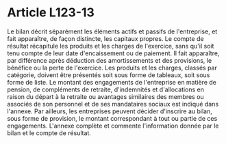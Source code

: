 # Article L123-13

Le bilan décrit séparément les éléments actifs et passifs de l'entreprise, et fait apparaître, de façon distincte, les capitaux propres.   Le compte de résultat récapitule les produits et les charges de l'exercice, sans qu'il soit tenu compte de leur date d'encaissement ou de paiement. Il fait apparaître, par différence après déduction des amortissements et des provisions, le bénéfice ou la perte de l'exercice. Les produits et les charges, classés par catégorie, doivent être présentés soit sous forme de tableaux, soit sous forme de liste.   Le montant des engagements de l'entreprise en matière de pension, de compléments de retraite, d'indemnités et d'allocations en raison du départ à la retraite ou avantages similaires des membres ou associés de son personnel et de ses mandataires sociaux est indiqué dans l'annexe. Par ailleurs, les entreprises peuvent décider d'inscrire au bilan, sous forme de provision, le montant correspondant à tout ou partie de ces engagements.   L'annexe complète et commente l'information donnée par le bilan et le compte de résultat.